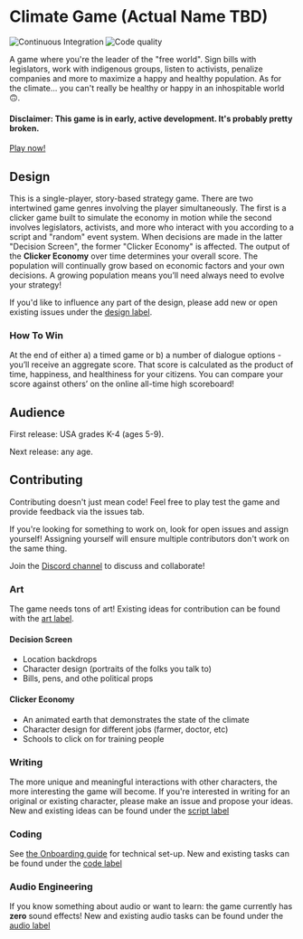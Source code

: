 # Climate Game (Actual Name TBD)

![Continuous Integration](https://github.com/thebritican/climate-game/workflows/Continuous%20Integration/badge.svg) ![Code quality](https://github.com/thebritican/climate-game/workflows/Code%20quality/badge.svg)

A game where you're the leader of the "free world". Sign bills with legislators, work with indigenous groups, listen to activists, penalize companies and more to maximize a happy and healthy population. As for the climate... you can't really be healthy or happy in an inhospitable world 🙃.

#### Disclaimer: This game is in early, active development. It's probably pretty broken.

[Play now!](http://gregziegan.com/climate-game)

## Design

This is a single-player, story-based strategy game. There are two intertwined game genres involving the player simultaneously. The first is a clicker game built to simulate the economy in motion while the second involves legislators, activists, and more who interact with you according to a script and "random" event system. When decisions are made in the latter "Decision Screen", the former "Clicker Economy" is affected. The output of the **Clicker Economy** over time determines your overall score. The population will continually grow based on economic factors and your own decisions. A growing population means you’ll need always need to evolve your strategy!

If you'd like to influence any part of the design, please add new or open existing issues under the [design label](https://github.com/thebritican/climate-game/labels/design).

### How To Win

At the end of either a) a timed game or b) a number of dialogue options - you’ll receive an aggregate score. That score is calculated as the product of time, happiness, and healthiness for your citizens. You can compare your score against others’ on the online all-time high scoreboard!

## Audience

First release: USA grades K-4 (ages 5-9).

Next release: any age.

## Contributing

Contributing doesn't just mean code! Feel free to play test the game and provide feedback via the issues tab.

If you're looking for something to work on, look for open issues and assign yourself! Assigning yourself will ensure multiple contributors don't work on the same thing.

Join the [Discord channel](https://discord.gg/Wu9ZK9) to discuss and collaborate!

### Art

The game needs tons of art! Existing ideas for contribution can be found with the [art label](https://github.com/thebritican/climate-game/labels/art).

#### Decision Screen

* Location backdrops
* Character design (portraits of the folks you talk to)
* Bills, pens, and othe political props

#### Clicker Economy

* An animated earth that demonstrates the state of the climate
* Character design for different jobs (farmer, doctor, etc)
* Schools to click on for training people

### Writing

The more unique and meaningful interactions with other characters, the more interesting the game will become. If you're interested in writing for an original or existing character, please make an issue and propose your ideas.
New and existing ideas can be found under the [script label](https://github.com/thebritican/climate-game/labels/script)

### Coding

See [the Onboarding guide](./dev-docs/onboarding.md) for technical set-up.
New and existing tasks can be found under the [code label](https://github.com/thebritican/climate-game/labels/label)

### Audio Engineering

If you know something about audio or want to learn: the game currently has **zero** sound effects!
New and existing audio tasks can be found under the [audio label](https://github.com/thebritican/climate-game/labels/audio)
